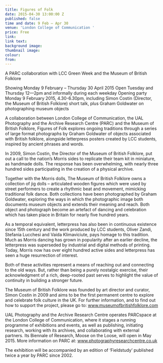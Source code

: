 ```yaml
---
title: Figures of Folk
date: 2015-04-30 13:00:00 Z
published: false
time and date: 9 Feb — Apr 30
venue: 'London College of Communication '
price: Free
link: 
link text: 
background image: 
thumbnail image: 
colour: 
from: 
---
```


A PARC collaboration with LCC Green Week and the Museum of British Folklore

Showing Monday 9 February – Thursday 30 April 2015
Open Tuesday and Thursday 12—2pm and informally during each weekday
Opening party Monday 9 February 2015, 4.30-6.30pm, including Simon Costin (Director, the Museum of British Folklore) short talk, plus Graham Goldwater on photographing museum objects 
                        
A collaboration between London College of Communication, the UAL Photography and the Archive Research Centre (PARC) and the Museum of British Folklore, Figures of Folk explores ongoing traditions through a series of large format photographs by Graham Goldwater of objects associated with British folklore, alongside letterpress posters created by LCC students, inspired by ancient phrases and words.
 
In 2009, Simon Costin, the Director of the Museum of British Folklore, put out a call to the nation’s Morris sides to replicate their team kit in miniature, as handmade dolls. The response has been overwhelming, with nearly three hundred sides participating in the creation of a physical archive.
 
Together with the Morris dolls, The Museum of British Folklore owns a collection of jig dolls – articulated wooden figures which were used by street performers to create a rhythmic beat and movement, mimicking traditional folk dance. Both collections have been photographed by Graham Goldwater, exploring the ways in which the photographic image both documents museum objects and extends their meaning and reach. Both object and photograph become an artefact of dancing and celebration which has taken place in Britain for nearly five hundred years.

As a temporal equivalent, letterpress has also been in continuous existence since 15th century and the work produced by LCC students, Oliver Zandi, Stefania Lucchesi and Vaida Klimaviciute, pays homage to this tradition. Much as Morris dancing has grown in popularity after an earlier decline, the letterpress was superseded by industrial and digital methods of printing. Today, Morris now has over eight hundred active sides and letterpress has seen a huge resurrection of interest.

Both of these activities represent a means of reaching out and connecting to the old ways. But, rather than being a purely nostalgic exercise, their acknowledgment of a rich, deep-rooted past serves to highlight the value of continuity in building a stronger future.
 
The Museum of British Folklore was founded by art director and curator, Simon Costin in 2009 and aims to be the first permanent centre to explore and celebrate folk culture in the UK. For further information, and to find out how to support the project, please go to: www.museumofbritishfolklore.com
 
UAL Photography and the Archive Research Centre operates PARCspace at the London College of Communication, where it stages a running programme of exhibitions and events, as well as publishing, initiating research, working with its archives, and collaborating with external partners. Its Biennale of Research, Moose on the Loose, will open in May 2015. More information on PARC at: www.photographyresearchcentre.co.uk

The exhibition will be accompanied by an edition of ‘Fieldstudy’ published twice a year by PARC since 2002.
